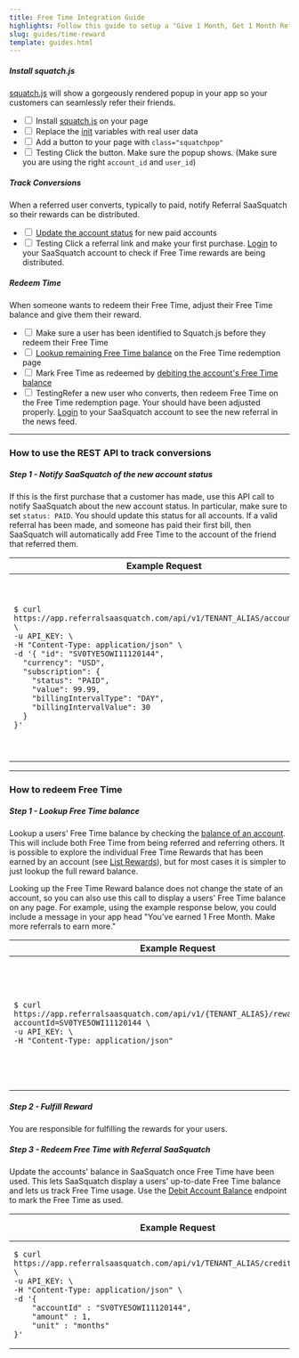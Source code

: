 ```yaml
---
title: Free Time Integration Guide
highlights: Follow this guide to setup a "Give 1 Month, Get 1 Month Referral Program" using the SaaSquatch REST API and Squatch.js
slug: guides/time-reward
template: guides.html
---
```


<div class="install-guide-checklist">

<h5 data-toggle="collapse" data-target=".install-step1">Install squatch.js</h5>

<div class="install-step1 collapse in">

[squatch.js](/app-integration) will show a gorgeously rendered popup in your app so your customers can seamlessly refer their friends.

*   <label class="checkbox"><input type="checkbox"> Install [squatch.js](/app-integration) on your page</label>
*   <label class="checkbox"><input type="checkbox"> Replace the [init](/squatchjs#init) variables with real user data</label>
*   <label class="checkbox"><input type="checkbox"> Add a button to your page with `class="squatchpop"`</label>
*   <label class="checkbox"><input type="checkbox"> <span class="label">Testing</span> Click the button. Make sure the popup shows. (Make sure you are using the right `account_id` and `user_id`)</label>

</div>

<h5 data-toggle="collapse" data-target=".install-step2">Track Conversions</h5>

<div class="install-step2 collapse">

When a referred user converts, typically to paid, notify Referral SaaSquatch so their rewards can be distributed.

*   <label class="checkbox"><input type="checkbox"> [Update the account status](/api/methods#account_sync) for new paid accounts</label>
*   <label class="checkbox"><input type="checkbox"> <span class="label">Testing</span> Click a referral link and make your first purchase. [Login](https://app.referralsaasquatch.com/) to your SaaSquatch account to check if Free Time rewards are being distributed.</label>

</div>

<h5 data-toggle="collapse" data-target=".install-step3">Redeem Time</h5>

<div class="install-step3 collapse">

When someone wants to redeem their Free Time, adjust their Free Time balance and give them their reward.

*   <label class="checkbox"><input type="checkbox"> Make sure a user has been identified to Squatch.js before they redeem their Free Time</label>
*   <label class="checkbox"><input type="checkbox"> [Lookup remaining Free Time balance](/api/methods#list_balances) on the Free Time redemption page</label>
*   <label class="checkbox"><input type="checkbox"> Mark Free Time as redeemed by [debiting the account's Free Time balance](/api/methods#debit_balance)</label>
*   <label class="checkbox"><input type="checkbox"> <span class="label">Testing</span>Refer a new user who converts, then redeem Free Time on the Free Time redemption page. Your should have been adjusted properly. [Login](https://app.referralsaasquatch.com/) to your SaaSquatch account to see the new referral in the news feed.</label>

</div>

</div>

* * *

### How to use the REST API to track conversions

##### Step 1 - Notify SaaSquatch of the new account status

If this is the first purchase that a customer has made, use this API call to notify SaaSquatch about the new account status. In particular, make sure to set `status: PAID`. You should update this status for all accounts. If a valid referral has been made, and someone has paid their first bill, then SaaSquatch will automatically add Free Time to the account of the friend that referred them.

<table class="table">
    <thead>
        <tr>
            <th style="width: 50%;">Example Request</th>
            <th>Example Response</th>                
        </tr>
    </thead>
    <tbody>
        <tr>
            <td><pre><code>$ curl https://app.referralsaasquatch.com/api/v1/TENANT_ALIAS/accountsync \
-u API_KEY: \
-H "Content-Type: application/json" \
-d '{ "id": "SV0TYE5OWI11120144",
  "currency": "USD",
  "subscription": {
    "status": "PAID", 
    "value": 99.99,
    "billingIntervalType": "DAY",
    "billingIntervalValue": 30
  }
}'</code></pre></td>
                    <td><pre><code>{
  "id": "SV0TYE5OWI11120144",
  "currency": "USD",
  "subscription": {
    "status": "PAID", 
    "value"": 99.99,
    "billingIntervalType": "DAY",
    "billingIntervalValue": 30
  },
  "referral": {
    "code": "BOBTESTERSON"
  }
}</code></pre></td>
        </tr>
    </tbody>
</table>

* * *

### How to redeem Free Time

##### Step 1 - Lookup Free Time balance

Lookup a users' Free Time balance by checking the [balance of an account](/api/methods#list_balances). This will include both Free Time from being referred and referring others. It is possible to explore the individual Free Time Rewards that has been earned by an account (see [List Rewards](/api/methods#list_rewards)), but for most cases it is simpler to just lookup the full reward balance.

Looking up the Free Time Reward balance does not change the state of an account, so you can also use this call to display a users' Free Time balance on any page. For example, using the example response below, you could include a message in your app head "You've earned 1 Free Month. Make more referrals to earn more."

<table class="table">
    <thead>
        <tr>
            <th style="width: 50%;">Example Request</th>
            <th>Example Response</th>                
        </tr>
    </thead>
    <tbody>
        <tr>
            <td><pre><code>$ curl https://app.referralsaasquatch.com/api/v1/{TENANT_ALIAS}/reward/balance?accountId=SV0TYE5OWI11120144 \
-u API_KEY: \
-H "Content-Type: application/json"</code></pre></td>
            <td><pre><code>[
    {
        "type": "CREDIT",
        "count": 1,
        "totalAssignedCredit":1,
        "totalRedeemedCredit" : 0,
        "unit": "months"
    }
]</code></pre></td>
        </tr>
    </tbody>
</table>

##### Step 2 - Fulfill Reward

You are responsible for fulfilling the rewards for your users.

##### Step 3 - Redeem Free Time with Referral SaaSquatch

Update the accounts' balance in SaaSquatch once Free Time have been used. This lets SaaSquatch display a users' up-to-date Free Time balance and lets us track Free Time usage. Use the [Debit Account Balance](/api/methods#debit_balance) endpoint to mark the Free Time as used.

<table class="table">
    <thead>
        <tr>
            <th style="width: 50%;">Example Request</th>
            <th>Example Response</th>                
        </tr>
    </thead>
    <tbody>
        <tr>
            <td><pre><code>$ curl https://app.referralsaasquatch.com/api/v1/TENANT_ALIAS/credit/bulkredeem \
-u API_KEY: \
-H "Content-Type: application/json" \
-d '{
    "accountId" : "SV0TYE5OWI11120144",
    "amount" : 1, 
    "unit" : "months"
}'
</code></pre></td>
            <td><pre><code>{
    "creditRedeemed": 1,
    "creditAvailable": 0,
    "unit": "months"
}</code></pre></td>
        </tr>
    </tbody>
</table>